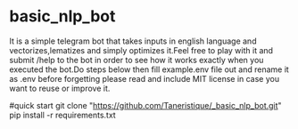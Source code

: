 ﻿# basic_nlp_bot

It is a simple telegram bot that takes inputs in english language and vectorizes,lematizes and simply optimizes it.Feel free to play with it and submit /help to the bot in order to see
how it works exactly when you executed the bot.Do steps below then fill example.env file out and rename it as .env before forgetting please read and include MIT license in case you want 
to reuse or improve it. 

#quick start 
git clone "https://github.com/Taneristique/_basic_nlp_bot.git"
pip install -r requirements.txt 
